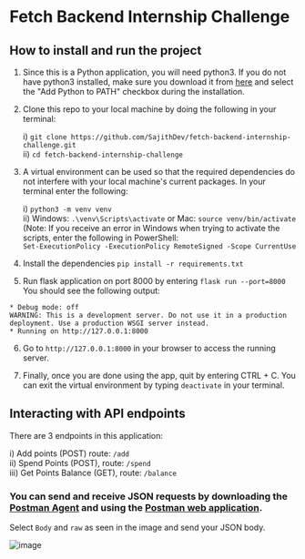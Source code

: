 # Fetch Backend Internship Challenge

## How to install and run the project
1) Since this is a Python application, you will need python3. If you do not have python3 installed, make sure you download it from [here](https://www.python.org/downloads/) and select the "Add Python to PATH" checkbox during the installation.
2) Clone this repo to your local machine by doing the following in your terminal:
   
   i) `git clone https://github.com/SajithDev/fetch-backend-internship-challenge.git`<br />
   ii) `cd fetch-backend-internship-challenge`
   
3) A virtual environment can be used so that the required dependencies do not interfere with your local machine's current packages. In your terminal enter the following:
   
   i) `python3 -m venv venv` <br />
   ii) Windows: `.\venv\Scripts\activate` or Mac: `source venv/bin/activate` <br />
         (Note: If you receive an error in Windows when trying to activate the scripts, enter the following in PowerShell: <br /> `Set-ExecutionPolicy -ExecutionPolicy RemoteSigned -Scope CurrentUse`
   
4) Install the dependencies
   `pip install -r requirements.txt`
   
5) Run flask application on port 8000 by entering `flask run --port=8000` <br />
   You should see the following output: <br />
  ```
 * Debug mode: off
  WARNING: This is a development server. Do not use it in a production deployment. Use a production WSGI server instead.
 * Running on http://127.0.0.1:8000
  ```
6) Go to `http://127.0.0.1:8000` in your browser to access the running server.

7) Finally, once you are done using the app, quit by entering CTRL + C. You can exit the virtual environment by typing `deactivate` in your terminal.

   
## Interacting with API endpoints
There are 3 endpoints in this application: 

i) Add points (POST) route: `/add` <br /> ii) Spend Points (POST), route: `/spend` <br /> iii) Get Points Balance (GET), route: `/balance`

### You can send and receive JSON requests by downloading the [Postman Agent](https://www.postman.com/downloads/postman-agent/) and using the [Postman web application](https://www.postman.com/).
Select `Body` and `raw` as seen in the image and send your JSON body.

![image](https://github.com/user-attachments/assets/56eb4ebc-ee88-41ff-9d8e-4ba053fcb77e)
